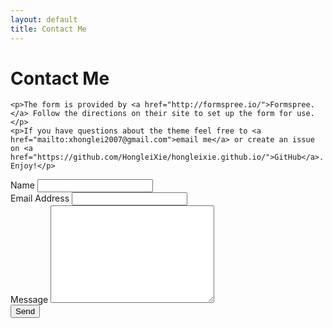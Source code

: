 ```yaml
---
layout: default
title: Contact Me
---
```


<div id="contact">
  <h1 class="pageTitle">Contact Me</h1>
  <div class="contactContent">
  <!---  <p class="intro">This is an example Contact page. If you want to make changes then do so in the <code>contact.html</code> file.</p> --->
  
    <p>The form is provided by <a href="http://formspree.io/">Formspree.</a> Follow the directions on their site to set up the form for use.</p>
    <p>If you have questions about the theme feel free to <a href="mailto:xhonglei2007@gmail.com">email me</a> or create an issue on <a href="https://github.com/HongleiXie/hongleixie.github.io/">GitHub</a>. Enjoy!</p>
  </div>
  <form action="http://formspree.io/your@mail.com" method="POST">
    <label for="name">Name</label>    
    <input type="text" id="name" name="name" class="full-width"><br>
    <label for="email">Email Address</label>
    <input type="email" id="email" name="_replyto" class="full-width"><br>
    <label for="message">Message</label>
    <textarea name="message" id="message" cols="30" rows="10" class="full-width"></textarea><br>
    <input type="submit" value="Send" class="button">
  </form>
</div>
